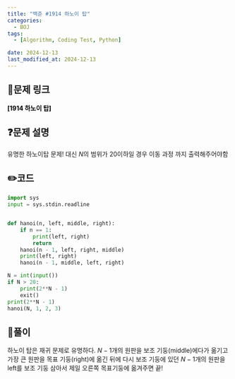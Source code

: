 ```yaml
---
title: "백준 #1914 하노이 탑"
categories:
  - BOJ
tags:
  - [Algorithm, Coding Test, Python]

date: 2024-12-13
last_modified_at: 2024-12-13
---
```


## :link:문제 링크

<a href="https://www.acmicpc.net/problem/1914" style="text-decoration:none; color:black; font-weight:bold" target="_blank">[1914 하노이 탑]</a>

## :question:문제 설명

유명한 하노이탑 문제! 대신 $N$의 범위가 20이하일 경우 이동 과정 까지 출력해주어야함

## :pencil2:코드

```python
import sys
input = sys.stdin.readline


def hanoi(n, left, middle, right):
    if n == 1:
        print(left, right)
        return
    hanoi(n - 1, left, right, middle)
    print(left, right)
    hanoi(n - 1, middle, left, right)

N = int(input())
if N > 20:
    print(2**N - 1)
    exit()
print(2**N - 1)
hanoi(N, 1, 2, 3)
```

## :memo:풀이

하노이 탑은 재귀 문제로 유명하다. $N-1$개의 원판을 보조 기둥(middle)에다가 옮기고 가장 큰 원판을 목표 기둥(right)에 옮긴 뒤에
다시 보조 기둥에 있던 $N-1$개의 원판을 left를 보조 기둥 삼아서 제일 오른쪽 목표기둥에 옮겨주면 끝!
